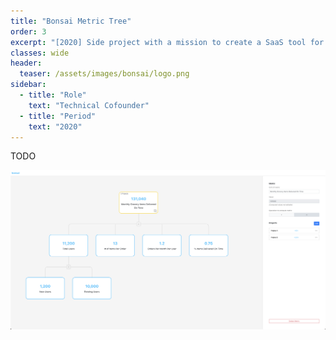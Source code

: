 ```yaml
---
title: "Bonsai Metric Tree"
order: 3
excerpt: "[2020] Side project with a mission to create a SaaS tool for improved project planning and metric roll-ups"
classes: wide
header:
  teaser: /assets/images/bonsai/logo.png
sidebar:
  - title: "Role"
    text: "Technical Cofounder"
  - title: "Period"
    text: "2020"
---
```


TODO

[![Bonsai metric tree screenshot](/assets/images/bonsai/ex_tree.png)](/assets/images/bonsai/ex_tree.png)
